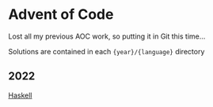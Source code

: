 # Advent of Code

Lost all my previous AOC work, so putting it in Git this time...

Solutions are contained in each `{year}/{language}` directory

## 2022
[Haskell](2022/haskell)